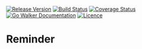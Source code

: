 [![Release Version](https://img.shields.io/github/release/Klathmon/Reminder-Go.svg)](https://github.com/Klathmon/Reminder-Go)
[![Build Status](https://img.shields.io/travis/Klathmon/Reminder-Go/master.svg)](https://travis-ci.org/Klathmon/Reminder-Go)
[![Coverage Status](https://img.shields.io/coveralls/Klathmon/Reminder-Go/master.svg)](https://coveralls.io/r/Klathmon/Reminder-Go?branch=master)
[![Go Walker Documentation](https://img.shields.io/badge/Go%20Walker-API%20Documentation-yellowgreen.svg)](https://gowalker.org/github.com/Klathmon/Reminder-Go)
[![Licence](https://img.shields.io/badge/Licence-MIT-brightgreen.svg)](https://www.tldrlegal.com/l/mit)
# Reminder

